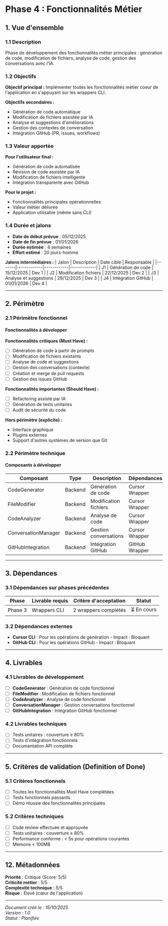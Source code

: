 # Phase 4 : Fonctionnalités Métier

## 1. Vue d'ensemble

### 1.1 Description
Phase de développement des fonctionnalités métier principales : génération de code, modification de fichiers, analyse de code, gestion des conversations avec l'IA.

### 1.2 Objectifs
**Objectif principal :**
Implémenter toutes les fonctionnalités métier coeur de l'application en s'appuyant sur les wrappers CLI.

**Objectifs secondaires :**
- Génération de code automatique
- Modification de fichiers assistée par IA
- Analyse et suggestions d'améliorations
- Gestion des contextes de conversation
- Intégration GitHub (PR, issues, workflows)

### 1.3 Valeur apportée
**Pour l'utilisateur final :**
- Génération de code automatisée
- Révision de code assistée par IA
- Modification de fichiers intelligente
- Intégration transparente avec GitHub

**Pour le projet :**
- Fonctionnalités principales opérationnelles
- Valeur métier délivrée
- Application utilisable (même sans CLI)

### 1.4 Durée et jalons
- **Date de début prévue** : 05/12/2025
- **Date de fin prévue** : 01/01/2026
- **Durée estimée** : 4 semaines
- **Effort estimé** : 20 jours-homme

**Jalons intermédiaires :**
| Jalon | Description | Date cible | Responsable |
|-------|-------------|------------|-------------|
| J1 | Génération de code | 15/12/2025 | Dev 1 |
| J2 | Modification fichiers | 22/12/2025 | Dev 2 |
| J3 | Analyse et suggestions | 29/12/2025 | Dev 3 |
| J4 | Intégration GitHub | 01/01/2026 | Dev 4 |

---

## 2. Périmètre

### 2.1 Périmètre fonctionnel

#### Fonctionnalités à développer
**Fonctionnalités critiques (Must Have) :**
- [ ] Génération de code à partir de prompts
- [ ] Modification de fichiers existants
- [ ] Analyse de code et suggestions
- [ ] Gestion des conversations (contexte)
- [ ] Création et merge de pull requests
- [ ] Gestion des issues GitHub

**Fonctionnalités importantes (Should Have) :**
- [ ] Refactoring assisté par IA
- [ ] Génération de tests unitaires
- [ ] Audit de sécurité du code

**Hors périmètre (explicite) :**
- Interface graphique
- Plugins externes
- Support d'autres systèmes de version que Git

### 2.2 Périmètre technique

#### Composants à développer
| Composant | Type | Description | Dépendances | Complexité |
|-----------|------|-------------|-------------|------------|
| CodeGenerator | Backend | Génération de code | Cursor Wrapper | Élevée |
| FileModifier | Backend | Modification fichiers | Cursor Wrapper | Élevée |
| CodeAnalyzer | Backend | Analyse de code | Cursor Wrapper | Moyenne |
| ConversationManager | Backend | Gestion conversations | Cursor Wrapper | Moyenne |
| GitHubIntegration | Backend | Intégration GitHub | GitHub Wrapper | Élevée |

---

## 3. Dépendances

### 3.1 Dépendances sur phases précédentes
| Phase | Livrable requis | Critère d'acceptation | Statut |
|-------|-----------------|----------------------|--------|
| Phase 3 | Wrappers CLI | 2 wrappers complétés | ⏳ En cours |

### 3.2 Dépendances externes
- **Cursor CLI** : Pour les opérations de génération - Impact : Bloquant
- **GitHub CLI** : Pour les opérations GitHub - Impact : Bloquant

---

## 4. Livrables

### 4.1 Livrables de développement
- [ ] **CodeGenerator** : Génération de code fonctionnel
- [ ] **FileModifier** : Modification de fichiers fonctionnel
- [ ] **CodeAnalyzer** : Analyse de code fonctionnel
- [ ] **ConversationManager** : Gestion conversations fonctionnel
- [ ] **GitHubIntegration** : Intégration GitHub fonctionnel

### 4.2 Livrables techniques
- [ ] Tests unitaires : couverture ≥ 80%
- [ ] Tests d'intégration fonctionnels
- [ ] Documentation API complète

---

## 5. Critères de validation (Definition of Done)

### 5.1 Critères fonctionnels
- [ ] Toutes les fonctionnalités Must Have complétées
- [ ] Tests fonctionnels passants
- [ ] Démo réussie des fonctionnalités principales

### 5.2 Critères techniques
- [ ] Code review effectuée et approuvée
- [ ] Tests unitaires : couverture ≥ 80%
- [ ] Performance conforme : < 5s pour opérations courantes
- [ ] Mémoire < 100MB

---

## 12. Métadonnées

**Priorité** : Critique (Score: 5/5)  
**Criticité métier** : 5/5  
**Complexité technique** : 5/5  
**Risque** : Élevé (cœur de l'application)

---

*Document créé le : 15/10/2025*  
*Version : 1.0*  
*Statut : Planifiée*

